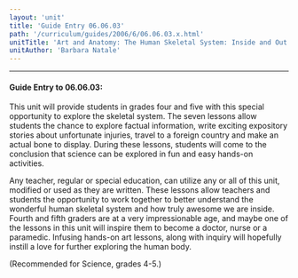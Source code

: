 ```yaml
---
layout: 'unit'
title: 'Guide Entry 06.06.03'
path: '/curriculum/guides/2006/6/06.06.03.x.html'
unitTitle: 'Art and Anatomy: The Human Skeletal System: Inside and Out'
unitAuthor: 'Barbara Natale'
---
```


<body>
<hr/>
 <h4>
  Guide Entry to 06.06.03:
 </h4>
 <p>
  This unit will provide students in grades four and five with this special opportunity to explore the skeletal system. The seven lessons allow students the chance to explore factual information, write exciting expository stories about unfortunate injuries, travel to a foreign country and make an actual bone to display. During these lessons, students will come to the conclusion that science can be explored in fun and easy hands-on activities.
 </p>
<p>
  Any teacher, regular or special education, can utilize any or all of this unit, modified or used as they are written. These lessons allow teachers and students the opportunity to work together to better understand the wonderful human skeletal system and how truly awesome we are inside. Fourth and fifth graders are at a very impressionable age, and maybe one of the lessons in this unit will inspire them to become a doctor, nurse or a paramedic. Infusing hands-on art lessons, along with inquiry will hopefully instill a love for further exploring the human body.
 </p>
<p>
  (Recommended for Science, grades 4-5.)
 </p>

</body>

